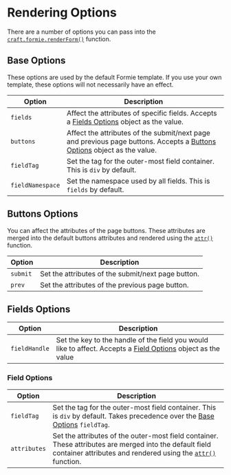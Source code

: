 # Rendering Options
There are a number of options you can pass into the [`craft.formie.renderForm()`](docs:template-guides/rendering-forms) function.


## Base Options

These options are used by the default Formie template. If you use your own template, these options will not necessarily have an effect.

Option | Description
--- | ---
`fields` | Affect the attributes of specific fields. Accepts a [Fields Options](#fields-options) object as the value.
`buttons` | Affect the attributes of the submit/next page and previous page buttons. Accepts a [Buttons Options](#buttons-options) object as the value.
`fieldTag` | Set the tag for the outer-most field container. This is `div` by default.
`fieldNamespace` | Set the namespace used by all fields. This is `fields` by default.


## Buttons Options

You can affect the attributes of the page buttons. These attributes are merged into the default buttons attributes and rendered using the [`attr()`](https://docs.craftcms.com/v3/dev/functions.html#attr) function.

Option | Description
--- | ---
`submit` | Set the attributes of the submit/next page button.
`prev` | Set the attributes of the previous page button.


## Fields Options

Option | Description
--- | ---
`fieldHandle` | Set the key to the handle of the field you would like to affect. Accepts a [Field Options](#field-options) object as the value

### Field Options

Option | Description
--- | ---
`fieldTag` | Set the tag for the outer-most field container. This is `div` by default. Takes precedence over the [Base Options](#base-options) `fieldTag`.
`attributes` | Set the attributes of the outer-most field container. These attributes are merged into the default field container attributes and rendered using the [`attr()`](https://docs.craftcms.com/v3/dev/functions.html#attr) function.
